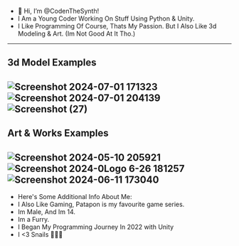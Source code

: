- 👾 Hi, I’m @CodenTheSynth!
- I Am a Young Coder Working On Stuff Using Python & Unity.
- I Like Programming Of Course, Thats My Passion. But I Also Like 3d Modeling & Art. (Im Not Good At It Tho.)
----------------------------------------
3d Model Examples
----------------------------------------
![Screenshot 2024-07-01 171323](https://github.com/CodenTheSynth/CodenTheSynth/assets/174373561/5512e547-dc51-43fc-8f22-fe47a51a8a5f)
![Screenshot 2024-07-01 204139](https://github.com/CodenTheSynth/CodenTheSynth/assets/174373561/112504d1-90f2-4c4f-9344-eba69c474855)
![Screenshot (27)](https://github.com/CodenTheSynth/CodenTheSynth/assets/174373561/02c8267e-d41b-4951-a215-dd9bcb0e8e88)
----------------------------------------
Art & Works Examples
----------------------------------------
![Screenshot 2024-05-10 205921](https://github.com/CodenTheSynth/CodenTheSynth/assets/174373561/9df1a5f1-6d5e-4476-8e37-99904d3963e8)
![Screenshot 2024-0![Logo](https://github.com/CodenTheSynth/CodenTheSynth/assets/174373561/3c7dd9f6-11ce-4fd3-b512-c112c0c890ae)
6-26 181257](https://github.com/CodenTheSynth/CodenTheSynth/assets/174373561/51deca98-950a-48b8-9da6-7834205e0a58)
![Screenshot 2024-06-11 173040](https://github.com/CodenTheSynth/CodenTheSynth/assets/174373561/80f68ba4-c480-488f-a764-0c8df6387032)
----------------------------------------
- Here's Some Additional Info About Me:
- I Also Like Gaming, Patapon is my favourite game series.
- Im Male, And Im 14.
- Im a Furry.
- I Began My Programming Journey In 2022 with Unity
- I <3 Snails 🐌🐌🐌






